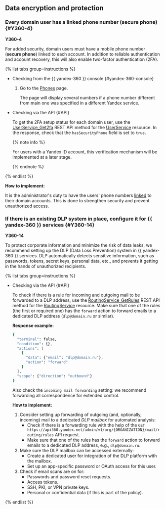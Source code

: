## Data encryption and protection

### Every domain user has a linked phone number (secure phone) {#Y360-4}

**Y360-4**

For added security, domain users must have a mobile phone number (**secure phone**) linked to each account. In addition to reliable authentication and account recovery, this will also enable two-factor authentication (2FA).

{% list tabs group=instructions %}

- Checking from the {{ yandex-360 }} console {#yandex-360-console}

  1. Go to the [Phones](https://id.yandex.com/security/phones) page.
   
      The page will display several numbers if a phone number different from main one was specified in a different Yandex service.

- Checking via the API {#API}

  To get the 2FA setup status for each domain user, use the [UserService_Get2fa](https://yandex.ru/dev/api360/doc/ru/ref/UserService/UserService_Get2fa) REST API method for the [UserService](https://yandex.ru/dev/api360/doc/ru/ref/UserService/) resource. In the response, check that the `hasSecurityPhone` field is set to `true`.
  
  {% note info %}

  For users with a Yandex ID account, this verification mechanism will be implemented at a later stage.

  {% endnote %}

{% endlist %}

**How to implement:**

It is the administrator's duty to have the users' phone numbers [linked](https://yandex.com/support/id/ru/authorization/phone.html) to their domain accounts. This is done to strengthen security and prevent unauthorized access.

### If there is an existing DLP system in place, configure it for {{ yandex-360 }} services {#Y360-14}

**Y360-14**

To protect corporate information and minimize the risk of data leaks, we recommend setting up the DLP (Data Loss Prevention) system in {{ yandex-360 }} services. DLP automatically detects sensitive information, such as passwords, tokens, secret keys, personal data, etc., and prevents it getting in the hands of unauthorized recipients.

{% list tabs group=instructions %}

- Checking via the API {#API}

  To check if there is a rule for incoming and outgoing mail to be forwarded to a DLP address, use the [RoutingService_GetRules](https://yandex.ru/dev/api360/doc/ru/ref/RoutingService/RoutingService_GetRules) REST API method for the [RoutingService](https://yandex.ru/dev/api360/doc/ru/ref/RoutingService/) resource. Make sure that one of the rules (the first or required one) has the `forward` action to forward emails to a dedicated DLP address (`dlp@domain.ru` or similar).

  **Response example:**

  ```bash
  {
    "terminal": false,
    "condition": {},
    "actions": [
      {
        "data": {"email": "dlp@domain.ru"},
        "action": "forward"
      }
    ],
    "scope": {"direction": "outbound"}
  }
  ```

  Also check the `incoming mail forwarding` setting: we recommend forwarding all correspondence for extended control.

  **How to implement:**

  1. Consider setting up forwarding of outgoing (and, optionally, incoming) mail to a dedicated _DLP mailbox_ for automated analysis:
      * Check if there is a forwarding rule with the help of the `GET https://api360.yandex.net/admin/v1/org/{ORGANIZATION}/mail/routing/rules` API request.
      * Make sure that one of the rules has the `forward` action to forward emails to a dedicated DLP address, e.g., `dlp@domain.ru`.
  1. Make sure the DLP mailbox can be accessed externally:
      * Create a dedicated user for integration of the DLP platform with the mailbox.
      * Set up an app-specific password or OAuth access for this user.
  1. Check if email scans are on for:
      * Passwords and password reset requests.
      * Access tokens.
      * SSH, PKI, or VPN private keys.
      * Personal or confidential data (if this is part of the policy).

{% endlist %}
